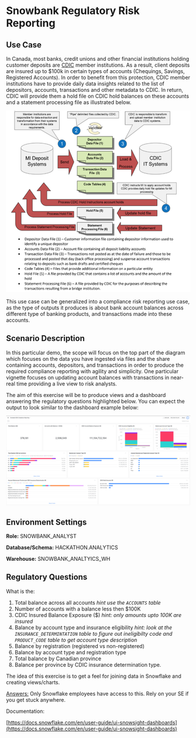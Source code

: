 # Snowbank Regulatory Risk Reporting

## Use Case

In Canada, most banks, credit unions and other financial institutions holding customer deposits are [CDIC](https://www.cdic.ca/) member institutions. As a result, client deposits are insured up to $100k in certain types of accounts (Chequings, Savings, Registered Accounts). In order to benefit from this protection, CDIC member institutions have to provide daily data insights related to the list of depositors, accounts, transactions and other metadata to CDIC. In return, CDIC will provide them a hold file on CDIC hold balances on these accounts and a statement processing file as illustrated below.

![CIDC Processing](../images/CDIC_processing.png)

This use case can be generalized into a compliance risk reporting use case, as the type of outputs it produces is about bank account balances across different type of banking products, and transactions made into these accounts.

## Scenario Description

In this particular demo, the scope will focus on the top part of the diagram which focuses on the data you have ingested via files and the share containing accounts, depositors, and transactions in order to produce the required compliance reporting with agility and simplicity. One particular vignette focuses on updating account balances with transactions in near-real time providing a live view to risk analysts.

The aim of this exercise will be to produce views and a dashboard answering the regulatory questions highlighted below. You can expect the output to look similar to the dashboard example below:

![Compliance Dashboard](../images/Compliance_Reporting_Dashboard.png)

## Environment Settings

**Role:** SNOWBANK_ANALYST

**Database/Schema:** HACKATHON.ANALYTICS 

**Warehouse:** SNOWBANK_ANALTYICS_WH

## Regulatory Questions

What is the:

1. Total balance across all accounts *hint use the ```ACCOUNTS``` table*
2. Number of accounts with a balance less then $100K
3. CDIC Insured Balance Exposure ($) *hint: only amounts upto 100K are insured*
4. Balance by account type and insurance eligibility *hint: look at the ```INSURANCE_DETERMINTATION``` table to figure out ineligibilty code and ```PRODUCT_CODE``` table to get account type description*
5. Balance by registration (registered vs non-registered)
5. Balance by account type and registration type 
6. Total balance by Canadian province 
7. Balance per province by CDIC insurance determination type.

The idea of this exercise is to get a feel for joining data in Snowflake and creating views/charts. 

[Answers:](https://github.com/snowflakecorp/frostbytes/tree/main/Industry%20-%20Financial%20Services/Snowbank/Snowbank%20Retail%20Banking/40%20-%20analytics) Only Snowflake employees have access to this. Rely on your SE if you get stuck anywhere. 

Documentation:

[https://docs.snowflake.com/en/user-guide/ui-snowsight-dashboards](https://docs.snowflake.com/en/user-guide/ui-snowsight-dashboards)
